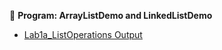 📌 **Program: ArrayListDemo and LinkedListDemo**

- [Lab1a_ListOperations Output](https://github.com/yoghana0925/AdvancedJava/blob/main/Lab1a_ListOperations/outputs/1a.png)
